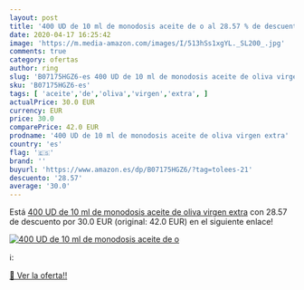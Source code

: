```yaml
---
layout: post
title: '400 UD de 10 ml de monodosis aceite de o al 28.57 % de descuento'
date: 2020-04-17 16:25:42
image: 'https://m.media-amazon.com/images/I/513hSs1xgYL._SL200_.jpg'
comments: true
category: ofertas
author: ring
slug: 'B07175HGZ6-es 400 UD de 10 ml de monodosis aceite de oliva virgen extra'
sku: 'B07175HGZ6-es'
tags: [ 'aceite','de','oliva','virgen','extra', ]
actualPrice: 30.0 EUR
currency: EUR
price: 30.0
comparePrice: 42.0 EUR
prodname: '400 UD de 10 ml de monodosis aceite de oliva virgen extra'
country: 'es'
flag: '🇪🇸'
brand: ''
buyurl: 'https://www.amazon.es/dp/B07175HGZ6/?tag=tolees-21'
descuento: '28.57'
average: '30.0'
---
```


Está [400 UD de 10 ml de monodosis aceite de oliva virgen extra](https://www.amazon.es/dp/B07175HGZ6/?tag=tolees-21) con 28.57 de descuento por 30.0 EUR (original: 42.0 EUR) en el siguiente enlace!

[![400 UD de 10 ml de monodosis aceite de o](https://m.media-amazon.com/images/I/513hSs1xgYL._SL200_.jpg)](https://www.amazon.es/dp/B07175HGZ6/?tag=tolees-21)

ℹ️:


[🛒 Ver la oferta!!](https://www.amazon.es/dp/B07175HGZ6/?tag=tolees-21)
